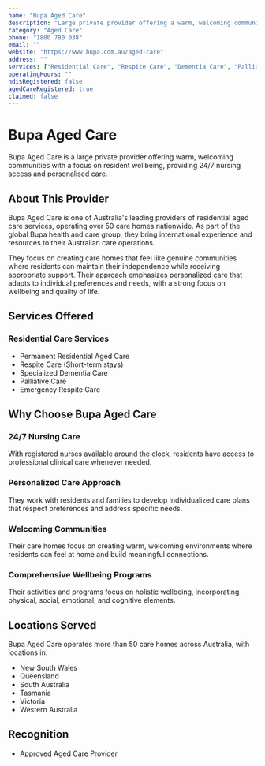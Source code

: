 ```yaml
---
name: "Bupa Aged Care"
description: "Large private provider offering a warm, welcoming community with a focus on resident wellbeing, providing 24/7 nursing access and personalised care."
category: "Aged Care"
phone: "1800 780 038"
email: ""
website: "https://www.bupa.com.au/aged-care"
address: ""
services: ["Residential Care", "Respite Care", "Dementia Care", "Palliative Care", "Emergency Respite"]
operatingHours: ""
ndisRegistered: false
agedCareRegistered: true
claimed: false
---
```


# Bupa Aged Care

Bupa Aged Care is a large private provider offering warm, welcoming communities with a focus on resident wellbeing, providing 24/7 nursing access and personalised care.

## About This Provider

Bupa Aged Care is one of Australia's leading providers of residential aged care services, operating over 50 care homes nationwide. As part of the global Bupa health and care group, they bring international experience and resources to their Australian care operations.

They focus on creating care homes that feel like genuine communities where residents can maintain their independence while receiving appropriate support. Their approach emphasizes personalized care that adapts to individual preferences and needs, with a strong focus on wellbeing and quality of life.

## Services Offered

### Residential Care Services
- Permanent Residential Aged Care
- Respite Care (Short-term stays)
- Specialized Dementia Care
- Palliative Care
- Emergency Respite Care

## Why Choose Bupa Aged Care

### 24/7 Nursing Care
With registered nurses available around the clock, residents have access to professional clinical care whenever needed.

### Personalized Care Approach
They work with residents and families to develop individualized care plans that respect preferences and address specific needs.

### Welcoming Communities
Their care homes focus on creating warm, welcoming environments where residents can feel at home and build meaningful connections.

### Comprehensive Wellbeing Programs
Their activities and programs focus on holistic wellbeing, incorporating physical, social, emotional, and cognitive elements.

## Locations Served

Bupa Aged Care operates more than 50 care homes across Australia, with locations in:
- New South Wales
- Queensland
- South Australia
- Tasmania
- Victoria
- Western Australia

## Recognition

- Approved Aged Care Provider 